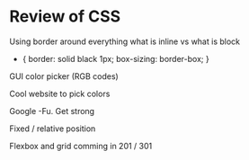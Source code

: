 # Review of CSS

Using border around everything
what is inline vs what is block

* {
    border: solid black 1px;
    box-sizing: border-box;
}

GUI color picker (RGB codes)

Cool website to pick colors

Google -Fu.  Get strong

Fixed / relative position

Flexbox and grid comming in 201 / 301

